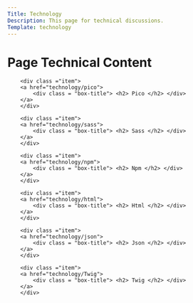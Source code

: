 ```yaml
---
Title: Technology
Description: This page for technical discussions.
Template: technology
---
```


<div class = "landingpage">
        <h1> Page Technical Content </h1>

        <div class ="item">
        <a href="technology/pico">
            <div class = "box-title"> <h2> Pico </h2> </div>
        </a>
        </div>

        <div class ="item">
        <a href="technology/sass">
            <div class = "box-title"> <h2> Sass </h2> </div>
        </a>
        </div>

        <div class ="item">
        <a href="technology/npm">
            <div class = "box-title"> <h2> Npm </h2> </div>
        </a>
        </div>

        <div class ="item">
        <a href="technology/html">
            <div class = "box-title"> <h2> Html </h2> </div>
        </a>
        </div>

        <div class ="item">
        <a href="technology/json">
            <div class = "box-title"> <h2> Json </h2> </div>
        </a>
        </div>

        <div class ="item">
        <a href="technology/Twig">
            <div class = "box-title"> <h2> Twig </h2> </div>
        </a>
        </div>


</div>
